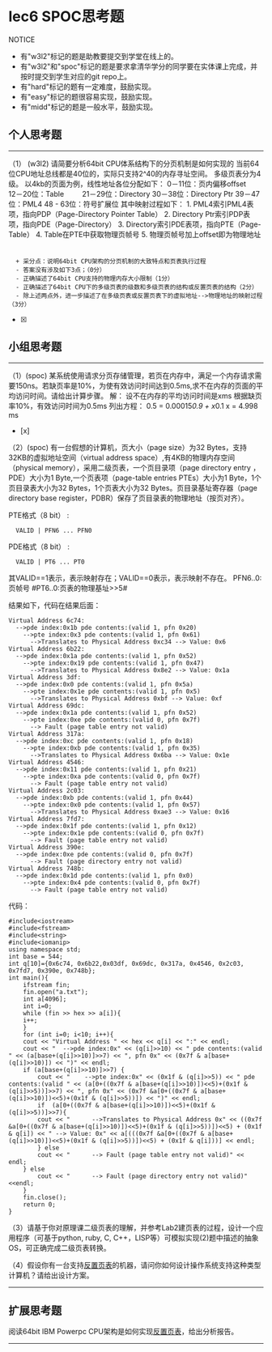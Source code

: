 # lec6 SPOC思考题


NOTICE
- 有"w3l2"标记的题是助教要提交到学堂在线上的。
- 有"w3l2"和"spoc"标记的题是要求拿清华学分的同学要在实体课上完成，并按时提交到学生对应的git repo上。
- 有"hard"标记的题有一定难度，鼓励实现。
- 有"easy"标记的题很容易实现，鼓励实现。
- 有"midd"标记的题是一般水平，鼓励实现。


## 个人思考题
---

（1） (w3l2) 请简要分析64bit CPU体系结构下的分页机制是如何实现的
        当前64位CPU地址总线都是40位的，实际只支持2^40的内存寻址空间。
        多级页表分为4级。
        以4kb的页面为例，线性地址各位分配如下：
        0－11位：页内偏移offset　　 
       12－20位：Table 　　
       21－29位：Directory
       30－38位：Directory Ptr
       39－47位：PML4
       48 - 63位：符号扩展位
       其中映射过程如下：
       1. PML4索引PML4表项，指向PDP（Page-Directory Pointer Table）
       2. Directory Ptr索引PDP表项，指向PDE（Page-Directory）
       3. Directory索引PDE表项，指向PTE（Page-Table）
       4. Table在PTE中获取物理页帧号
       5. 物理页帧号加上offset即为物理地址
       　　　　
```
  + 采分点：说明64bit CPU架构的分页机制的大致特点和页表执行过程
  - 答案没有涉及如下3点；（0分）
  - 正确描述了64bit CPU支持的物理内存大小限制（1分）
  - 正确描述了64bit CPU下的多级页表的级数和多级页表的结构或反置页表的结构（2分）
  - 除上述两点外，进一步描述了在多级页表或反置页表下的虚拟地址-->物理地址的映射过程（3分）
 ```
- [x]  

>  

## 小组思考题
---

（1）(spoc) 某系统使用请求分页存储管理，若页在内存中，满足一个内存请求需要150ns。若缺页率是10%，为使有效访问时间达到0.5ms,求不在内存的页面的平均访问时间。请给出计算步骤。 
解： 设不在内存的平均访问时间是xms
       根据缺页率10%，有效访问时间为0.5ms
       列出方程： 0.5 = 0.00015*0.9 + x*0.1
                    x = 4.998 ms
- [x]  

（2）(spoc) 有一台假想的计算机，页大小（page size）为32 Bytes，支持32KB的虚拟地址空间（virtual address space）,有4KB的物理内存空间（physical memory），采用二级页表，一个页目录项（page directory entry ，PDE）大小为1 Byte,一个页表项（page-table entries
PTEs）大小为1 Byte，1个页目录表大小为32 Bytes，1个页表大小为32 Bytes。页目录基址寄存器（page directory base register，PDBR）保存了页目录表的物理地址（按页对齐）。

PTE格式（8 bit） :
```
  VALID | PFN6 ... PFN0
```
PDE格式（8 bit） :
```
  VALID | PT6 ... PT0
```


其VALID==1表示，表示映射存在；VALID==0表示，表示映射不存在。
PFN6..0:页帧号
#PT6..0:页表的物理基址>>5#

结果如下，代码在结果后面：

```
Virtual Address 6c74:
  -->pde index:0x1b pde contents:(valid 1, pfn 0x20)
    -->pte index:0x3 pde contents:(valid 1, pfn 0x61)
      -->Translates to Physical Address 0xc34 --> Value: 0x6
Virtual Address 6b22:
  -->pde index:0x1a pde contents:(valid 1, pfn 0x52)
    -->pte index:0x19 pde contents:(valid 1, pfn 0x47)
      -->Translates to Physical Address 0x8e2 --> Value: 0x1a
Virtual Address 3df:
  -->pde index:0x0 pde contents:(valid 1, pfn 0x5a)
    -->pte index:0x1e pde contents:(valid 1, pfn 0x5)
      -->Translates to Physical Address 0xbf --> Value: 0xf
Virtual Address 69dc:
  -->pde index:0x1a pde contents:(valid 1, pfn 0x52)
    -->pte index:0xe pde contents:(valid 0, pfn 0x7f)
      --> Fault (page table entry not valid)
Virtual Address 317a:
  -->pde index:0xc pde contents:(valid 1, pfn 0x18)
    -->pte index:0xb pde contents:(valid 1, pfn 0x35)
      -->Translates to Physical Address 0x6ba --> Value: 0x1e
Virtual Address 4546:
  -->pde index:0x11 pde contents:(valid 1, pfn 0x21)
    -->pte index:0xa pde contents:(valid 0, pfn 0x7f)
      --> Fault (page table entry not valid)
Virtual Address 2c03:
  -->pde index:0xb pde contents:(valid 1, pfn 0x44)
    -->pte index:0x0 pde contents:(valid 1, pfn 0x57)
      -->Translates to Physical Address 0xae3 --> Value: 0x16
Virtual Address 7fd7:
  -->pde index:0x1f pde contents:(valid 1, pfn 0x12)
    -->pte index:0x1e pde contents:(valid 0, pfn 0x7f)
      --> Fault (page table entry not valid)
Virtual Address 390e:
  -->pde index:0xe pde contents:(valid 0, pfn 0x7f)
      --> Fault (page directory entry not valid)
Virtual Address 748b:
  -->pde index:0x1d pde contents:(valid 1, pfn 0x0)
    -->pte index:0x4 pde contents:(valid 0, pfn 0x7f)
      --> Fault (page table entry not valid)

```
代码：
```
#include<iostream>
#include<fstream>
#include<string>
#include<iomanip>
using namespace std;
int base = 544;
int q[10]={0x6c74, 0x6b22,0x03df, 0x69dc, 0x317a, 0x4546, 0x2c03, 0x7fd7, 0x390e, 0x748b};
int main(){
    ifstream fin;
    fin.open("a.txt");
    int a[4096];
    int i=0;
    while (fin >> hex >> a[i]){
	i++;	
    }
    for (int i=0; i<10; i++){
	cout << "Virtual Address " << hex << q[i] << ":" << endl;
	cout << "  -->pde index:0x" << (q[i]>>10) << " pde contents:(valid " << (a[base+(q[i]>>10)]>>7) << ", pfn 0x" << (0x7f & a[base+(q[i]>>10)]) << ")" << endl;
	if (a[base+(q[i]>>10)]>>7) {
	    cout << "    -->pte index:0x" << (0x1f & (q[i]>>5)) << " pde contents:(valid " << (a[0+((0x7f & a[base+(q[i]>>10)])<<5)+(0x1f & (q[i]>>5))]>>7) << ", pfn 0x" << (0x7f &a[0+((0x7f & a[base+(q[i]>>10)])<<5)+(0x1f & (q[i]>>5))]) << ")" << endl;
	    if  (a[0+((0x7f & a[base+(q[i]>>10)])<<5)+(0x1f & (q[i]>>5))]>>7){
		cout << "      -->Translates to Physical Address 0x" << ((0x7f &a[0+((0x7f & a[base+(q[i]>>10)])<<5)+(0x1f & (q[i]>>5))])<<5) + (0x1f & q[i]) << " --> Value: 0x" << a[(((0x7f &a[0+((0x7f & a[base+(q[i]>>10)])<<5)+(0x1f & (q[i]>>5))])<<5) + (0x1f & q[i]))] << endl;
	    } else
		cout << "      --> Fault (page table entry not valid)" << endl;
	} else 
	    cout << "      --> Fault (page directory entry not valid)"<<endl;
    }
    fin.close();
    return 0;
}

```


（3）请基于你对原理课二级页表的理解，并参考Lab2建页表的过程，设计一个应用程序（可基于python, ruby, C, C++，LISP等）可模拟实现(2)题中描述的抽象OS，可正确完成二级页表转换。


（4）假设你有一台支持[反置页表](http://en.wikipedia.org/wiki/Page_table#Inverted_page_table)的机器，请问你如何设计操作系统支持这种类型计算机？请给出设计方案。


--- 

## 扩展思考题

阅读64bit IBM Powerpc CPU架构是如何实现[反置页表](http://en.wikipedia.org/wiki/Page_table#Inverted_page_table)，给出分析报告。

--- 
